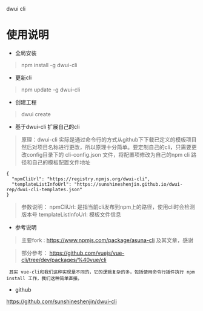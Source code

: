 dwui cli 

# 使用说明
- 全局安装
> npm install -g dwui-cli

- 更新cli

> npm update -g dwui-cli

- 创建工程

> dwui create

- 基于dwui-cli 扩展自己的cli

> 原理：dwui-cli 实际是通过命令行的方式从github下下载已定义的模板项目
然后对项目名称进行更改，所以原理十分简单。要定制自己的cli，只需要更改config目录下的
cli-config.json 文件，将配置项修改为自己的npm cli 路径和自己的模板配置文件地址

```
{
  "npmCliUrl": "https://registry.npmjs.org/dwui-cli",
  "templateListInfoUrl": "https://sunshineshenjin.github.io/dwui-rep/dwui-cli-templates.json"
}
```
> 参数说明： npmCliUrl: 是指当前cli发布到npm上的路径，使用cli时会检测版本号
            templateListInfoUrl: 模板文件信息

- 参考说明
 >主要fork : https://www.npmjs.com/package/asuna-cli 及其文章，感谢

> 部分参考： https://github.com/vuejs/vue-cli/tree/dev/packages/%40vue/cli
 
     其实 vue-cli和我们这种实现是不同的，它的逻辑复杂的多，包括使用命令行插件执行 npm install 工作，我们这种简单直接。
 
 - github
 
 https://github.com/sunshineshenjin/dwui-cli